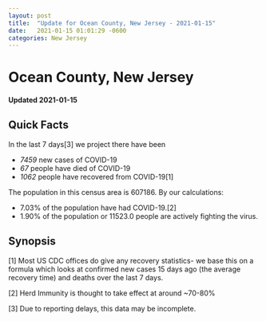 ```yaml
---
layout: post
title:  "Update for Ocean County, New Jersey - 2021-01-15"
date:   2021-01-15 01:01:29 -0600
categories: New Jersey
---
```


# Ocean County, New Jersey
#### Updated 2021-01-15

## Quick Facts

In the last 7 days[3] we project there have been
- *7459* new cases of COVID-19
- *67* people have died of COVID-19
- *1062* people have recovered from COVID-19[1]

The population in this census area is 607186. By our calculations:
- 7.03% of the population have had COVID-19.[2]
- 1.90% of the population or 11523.0 people are actively fighting the virus.

## Synopsis




[1] Most US CDC offices do give any recovery statistics- we base this on a formula which looks at confirmed new cases
15 days ago (the average recovery time) and deaths over the last 7 days.

[2] Herd Immunity is thought to take effect at around ~70-80%

[3] Due to reporting delays, this data may be incomplete.
 
    